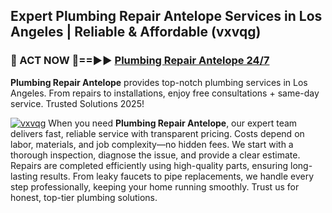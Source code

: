## Expert Plumbing Repair Antelope Services in Los Angeles | Reliable & Affordable (vxvqg)  

<h3>🚿 ACT NOW 🌟==►► <a href="https://tinyurl.com/2ne6vx2x" rel="nofollow">Plumbing Repair Antelope 24/7</a></h3>

**Plumbing Repair Antelope** provides top-notch plumbing services in Los Angeles. From repairs to installations, enjoy free consultations + same-day service. Trusted Solutions 2025!

[![vxvqg](https://i.imgur.com/4PFF4AK.jpeg)](https://tinyurl.com/2ne6vx2x)
When you need **Plumbing Repair Antelope**, our expert team delivers fast, reliable service with transparent pricing. Costs depend on labor, materials, and job complexity—no hidden fees. We start with a thorough inspection, diagnose the issue, and provide a clear estimate. Repairs are completed efficiently using high-quality parts, ensuring long-lasting results. From leaky faucets to pipe replacements, we handle every step professionally, keeping your home running smoothly. Trust us for honest, top-tier plumbing solutions.
